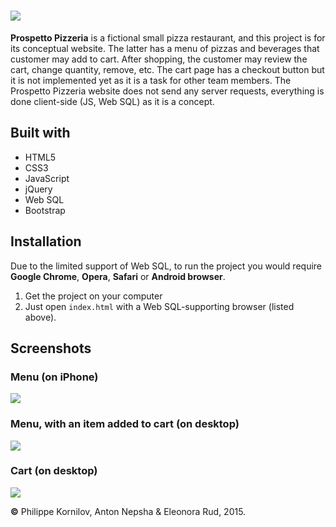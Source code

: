 # <img src="http://i.imgur.com/aDNRL6n.png" >
**Prospetto Pizzeria** is a fictional small pizza restaurant, and this project is for its conceptual website. The latter has a menu of pizzas and beverages that customer may add to cart. After shopping, the customer may review the cart, change quantity, remove, etc. The cart page has a checkout button but it is not implemented yet as it is a task for other team members. The Prospetto Pizzeria website does not send any server requests, everything is done client-side (JS, Web SQL) as it is a concept.

Built with
---
* HTML5
* CSS3
* JavaScript
* jQuery
* Web SQL
* Bootstrap


Installation
---
Due to the limited support of Web SQL, to run the project you would require **Google Chrome**, **Opera**, **Safari** or **Android browser**.
 1. Get the project on your computer
 2. Just open `index.html` with a Web SQL-supporting browser (listed above).
 
Screenshots
---
### Menu (on iPhone)
<img src="http://i.imgur.com/N9nW5gH.jpg" >

### Menu, with an item added to cart (on desktop)
<img src="http://i.imgur.com/sCAfJih.png" >

### Cart (on desktop)
<img src="http://i.imgur.com/P7PIp6W.png" >

**&copy;** Philippe Kornilov, Anton Nepsha &amp; Eleonora Rud, 2015.
